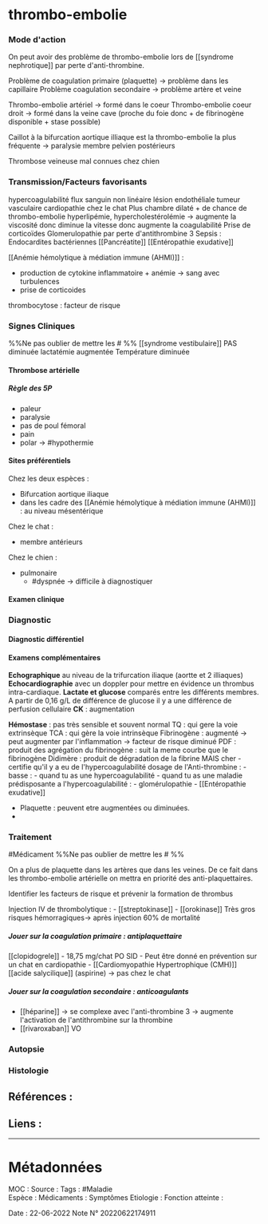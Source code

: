 # thrombo-embolie
### Mode d'action

On peut avoir des problème de thrombo-embolie lors de [[syndrome nephrotique]] par perte d'anti-thrombine.


Problème de coagulation primaire (plaquette) -> problème dans les capillaire
Problème coagulation secondaire -> problème artère et veine


Thrombo-embolie artériel -> formé dans le coeur
Thrombo-embolie coeur droit -> formé dans la veine cave (proche du foie donc + de fibrinogène disponible + stase possible)

Caillot à la bifurcation aortique illiaque est la thrombo-embolie la plus fréquente -> paralysie membre pelvien postérieurs

Thrombose veineuse mal connues chez chien

### Transmission/Facteurs favorisants
hypercoagulabilité
flux sanguin non linéaire
lésion endothéliale
tumeur vasculaire
cardiopathie chez le chat
	Plus chambre dilaté + de chance de thrombo-embolie
hyperlipémie, hypercholestérolémie -> augmente la viscosité donc diminue la vitesse donc augmente la coagulabilité
	Prise de corticoïdes
Glomerulopathie par perte d'antithrombine 3
Sepsis :
	Endocardites bactériennes
[[Pancréatite]]
[[Entéropathie exudative]] 

[[Anémie hémolytique à médiation immune (AHMI)]] : 
- production de cytokine inflammatoire + anémie -> sang avec turbulences
- prise de corticoides

thrombocytose : facteur de risque



### Signes Cliniques
%%Ne pas oublier de mettre les # %%
[[syndrome vestibulaire]]
PAS diminuée
lactatémie augmentée
Température diminuée

#### Thrombose artérielle
##### Règle des 5P
- paleur
- paralysie
- pas de poul fémoral
- pain
- polar -> #hypothermie

#### Sites préférentiels
Chez les deux espèces : 
- Bifurcation aortique iliaque
- dans les cadre des [[Anémie hémolytique à médiation immune (AHMI)]] : au niveau mésentérique

Chez le chat :
- membre antérieurs

Chez le chien :
- pulmonaire
	- #dyspnée -> difficile à diagnostiquer


#### Examen clinique
### Diagnostic
#### Diagnostic différentiel
#### Examens complémentaires
**Echographique** au niveau de la trifurcation iliaque (aortte et 2 illiaques)
**Echocardiographie** avec un doppler pour mettre en évidence un thrombus intra-cardiaque.
**Lactate et glucose** comparés entre les différents membres.
	A partir de 0,16 g/L de différence de glucose il y a une différence de perfusion cellulaire
**CK** : augmentation 

**Hémostase** : pas très sensible et souvent normal
TQ : qui gere la voie extrinsèque
TCA : qui gère la voie intrinsèque
Fibrinogène :
	augmenté -> peut augmenter par l'inflammation  -> facteur de risque
	diminué
PDF : produit des agrégation du fibrinogène : suit la meme courbe que le fibrinogène
Didimère : produit de dégradation de la fibrine MAIS cher 
	- certifie qu'il y a eu de l'hypercoagulabilité
dosage de l'Anti-thrombine : 
	- basse :
		-  quand tu as une hypercoagulabilité
		- quand tu as une maladie prédisposante a l'hypercoagulabilité :
			- glomérulopathie
			- [[Entéropathie exudative]]
- Plaquette : peuvent etre augmentées ou diminuées.
- 
### Traitement
#Médicament 
%%Ne pas oublier de mettre les # %% 

On a plus de plaquette dans les artères que dans les veines. De ce fait dans les thrombo-embolie artérielle on mettra en priorité des anti-plaquettaires.

Identifier les facteurs de risque et prévenir la formation de thrombus

Injection IV de thrombolytique :
	- [[streptokinase]]
	- [[orokinase]]
Très gros risques hémorragiques-> après injection 60% de mortalité

##### Jouer sur la coagulation primaire : antiplaquettaire
[[clopidogrele]] 
	- 18,75 mg/chat PO SID
	- Peut être donné en prévention sur un chat en cardiopathie
		- [[Cardiomyopathie Hypertrophique (CMH)]]
[[acide salycilique]] (aspirine) -> pas chez le chat 

##### Jouer sur la coagulation secondaire : anticoagulants
- [[héparine]] -> se complexe avec l'anti-thrombine 3 -> augmente l'activation de l'antithrombine sur la thrombine
- [[rivaroxaban]] VO





### Autopsie
### Histologie

## Références :
>
 

## Liens :



***

# Métadonnées
MOC :
Source :
Tags : #Maladie  
	Espèce :
	Médicaments :
	Symptômes
	Etiologie :
	Fonction atteinte :
	
Date : 22-06-2022
Note N° 20220622174911